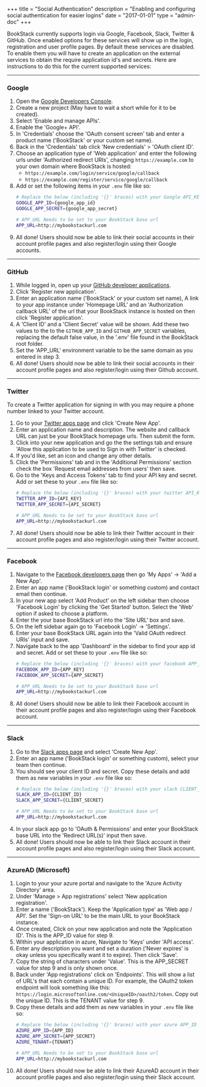 +++
title = "Social Authentication"
description = "Enabling and configuring social authentication for easier logins"
date = "2017-01-01"
type = "admin-doc"
+++

BookStack currently supports login via Google, Facebook, Slack, Twitter & GitHub. Once enabled options for these services will show up in the login, registration and user profile pages. By default these services are disabled. To enable them you will have to create an application on the external services to obtain the require application id's and secrets. Here are instructions to do this for the current supported services:

---

### Google

1. Open the [Google Developers Console](https://console.developers.google.com/).
2. Create a new project (May have to wait a short while for it to be created).
3. Select 'Enable and manage APIs'.
4. Enable the 'Google+ API'.
5. In 'Credentials' choose the 'OAuth consent screen' tab and enter a product name ('BookStack' or your custom set name).
6. Back in the 'Credentials' tab click 'New credentials' > 'OAuth client ID'.
7. Choose an application type of 'Web application' and enter the following urls under 'Authorized redirect URIs', changing `https://example.com` to your own domain where BookStack is hosted:
    - `https://example.com/login/service/google/callback`
    - `https://example.com/register/service/google/callback`
8. Add or set the following items in your `.env` file like so:
	```bash
	# Replace the below (including '{}' braces) with your Google API_KEY and API_SECRET
	GOOGLE_APP_ID={google_app_id}
	GOOGLE_APP_SECRET={google_app_secret}

	# APP_URL Needs to be set to your BookStack base url
	APP_URL=http://mybookstackurl.com
	```
10. All done! Users should now be able to link their social accounts in their account profile pages and also register/login using their Google accounts.

---

### GitHub

1. While logged in, open up your [GitHub developer applications](https://github.com/settings/developers).
2. Click 'Register new application'.
3. Enter an application name ('BookStack' or your custom set name), A link to your app instance under 'Homepage URL' and an 'Authorization callback URL' of the url that your BookStack instance is hosted on then click 'Register application'.
4. A 'Client ID' and a 'Client Secret' value will be shown. Add these two values to the to the `GITHUB_APP_ID` and `GITHUB_APP_SECRET` variables, replacing the default false value, in the '.env' file found in the BookStack root folder.
5. Set the 'APP_URL' environment variable to be the same domain as you entered in step 3.
6. All done! Users should now be able to link their social accounts in their account profile pages and also register/login using their Github account.

---

### Twitter

To create a Twitter application for signing in with you may require a phone number linked to your Twitter account.

1. Go to your [Twitter apps page](https://apps.twitter.com/) and click 'Create New App'.
2. Enter an application name and description. The website and callback URL can just be your BookStack homepage urls. Then submit the form.
3. Click into your new application and go the the settings tab and ensure 'Allow this application to be used to Sign in with Twitter' is checked.
4. If you'd like, set an icon and change any other details.
5. Click the 'Permissions' tab and in the 'Additional Permissions' section check the box 'Request email addresses from users' then save.
6. Go to the 'Keys and Access Tokens' tab to find your API key and secret. Add or set these to your `.env` file like so:
	```bash
	# Replace the below (including '{}' braces) with your twitter API_KEY and API_SECRET
	TWITTER_APP_ID={API_KEY}
	TWITTER_APP_SECRET={API_SECRET}

	# APP_URL Needs to be set to your BookStack base url
	APP_URL=http://mybookstackurl.com
	```
7. All done! Users should now be able to link their Twitter account in their account profile pages and also register/login using their Twitter account.

---

### Facebook

1. Navigate to the [Facebook developers page](https://developers.facebook.com) then go 'My Apps' -> 'Add a New App'.
2. Enter an app name ('BookStack login' or something custom) and contact email then continue.
3. In your new app select 'Add Product' on the left sidebar then choose 'Facebook Login' by clicking the 'Get Started' button. Select the 'Web' option if asked to choose a platform.
4. Enter the your base BookStack url into the 'Site URL' box and save.
5. On the left sidebar again go to 'Facebook Login' -> 'Settings'.
6. Enter your base BookStack URL again into the 'Valid OAuth redirect URIs' input and save.
7. Navigate back to the app 'Dashboard' in the sidebar to find your app id and secret. Add or set these to your `.env` file like so:
	```bash
	# Replace the below (including '{}' braces) with your facebook APP_KEY and APP_SECRET
	FACEBOOK_APP_ID={APP_KEY}
	FACEBOOK_APP_SECRET={APP_SECRET}

	# APP_URL Needs to be set to your BookStack base url
	APP_URL=http://mybookstackurl.com
	```
7. All done! Users should now be able to link their Facebook account in their account profile pages and also register/login using their Facebook account.

---

### Slack

1. Go to the [Slack apps page](https://api.slack.com/apps) and select 'Create New App'.
2. Enter an app name ('BookStack login' or something custom), select your team then continue.
3. You should see your client ID and secret. Copy these details and add them as new variables in your `.env` file like so:
	```bash
	# Replace the below (including '{}' braces) with your slack CLIENT_ID and CLIENT_SECRET
	SLACK_APP_ID={CLIENT_ID}
	SLACK_APP_SECRET={CLIENT_SECRET}

	# APP_URL Needs to be set to your BookStack base url
	APP_URL=http://mybookstackurl.com
	```
4. In your slack app go to 'OAuth & Permissions' and enter your BookStack base URL into the 'Redirect URL(s)' input then save.
5. All done! Users should now be able to link their Slack account in their account profile pages and also register/login using their Slack account.

---

### AzureAD (Microsoft)

1. Login to your your azure portal and navigate to the 'Azure Activity Directory' area.
2. Under 'Manage > App registrations' select 'New application registration'.
3. Enter a name ('BookStack'). Keep the 'Application type' as 'Web app / API'. Set the 'Sign-on URL' to be the main URL to your BookStack instance.
4. Once created, Click on your new application and note the 'Application ID'. This is the APP_ID value for step 9.
5. Within your application in azure, Navigate to 'Keys' under 'API access'.
6. Enter any description you want and set a duration ('Never expires' is okay unless you specifically want it to expire). Then click 'Save'.
7. Copy the string of characters under 'Value'. This is the APP_SECRET value for step 9 and is only shown once.
8. Back under 'App registrations' click on 'Endpoints'. This will show a list of URL's that each contain a unique ID. For example, the OAuth2 token endpoint will look something like this: `https://login.microsoftonline.com/<UniqueID>/oauth2/token`. Copy out the unique ID. This is the TENANT value for step 9.
9. Copy these details and add them as new variables in your `.env` file like so:
	```bash
	# Replace the below (including '{}' braces) with your azure APP_ID and APP_SECRET and TENANT
  	AZURE_APP_ID={APP_ID}
  	AZURE_APP_SECRET={APP_SECRET}
  	AZURE_TENANT={TENANT}

	# APP_URL Needs to be set to your BookStack base url
	APP_URL=http://mybookstackurl.com
	```
10. All done! Users should now be able to link their AzureAD account in their account profile pages and also register/login using their Slack account.

